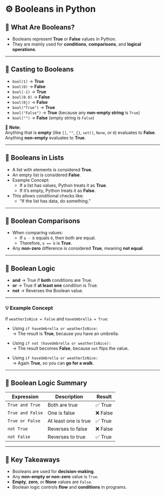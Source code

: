 # ⚙️ Booleans in Python

## 🔹 What Are Booleans?
- Booleans represent **True** or **False** values in Python.  
- They are mainly used for **conditions**, **comparisons**, and **logical operations**.

---

## 🔹 Casting to Booleans
- `bool(1)` → **True**  
- `bool(0)` → **False**  
- `bool(-1)` → **True**  
- `bool(0.0)` → **False**  
- `bool(0j)` → **False**  
- `bool("True")` → **True**  
- `bool("False")` → **True** (because any **non-empty string** is `True`)  
- `bool("")` → **False** (empty string is `False`)

📘 **Note:**  
Anything that is **empty** (like `[]`, `""`, `{}`, `set()`, `None`, or `0`) evaluates to **False**.  
Anything **non-empty** evaluates to **True**.

---

## 🔹 Booleans in Lists
- A list with elements is considered **True**.  
- An empty list is considered **False**.  
- Example Concept:  
  - If a list has values, Python treats it as **True**.  
  - If it’s empty, Python treats it as **False**.  
- This allows conditional checks like:  
  - “If the list has data, do something.”

---

## 🔹 Boolean Comparisons
- When comparing values:  
  - If `a - b` equals `0`, then both are equal.  
  - Therefore, `a == b` is **True**.  
- Any **non-zero** difference is considered **True**, meaning **not equal**.

---

## 🔹 Boolean Logic
- **and** → True if **both** conditions are True.  
- **or** → True if **at least one** condition is True.  
- **not** → Reverses the Boolean value.

---

### 💡 Example Concept
If `weatherIsNice = False` and `haveUmbrella = True`:

- Using `if haveUmbrella or weatherIsNice:`  
  → The result is **True**, because you have an umbrella.  

- Using `if not (haveUmbrella or weatherIsNice):`  
  → The result becomes **False**, because `not` flips the value.

- Using `if haveUmbrella or weatherIsNice:`  
  → Again **True**, so you can **go for a walk**.

---

## 🧩 Boolean Logic Summary

| Expression | Description | Result |
|-------------|--------------|---------|
| `True and True` | Both are true | ✅ True |
| `True and False` | One is false | ❌ False |
| `True or False` | At least one is true | ✅ True |
| `not True` | Reverses to false | ❌ False |
| `not False` | Reverses to true | ✅ True |

---

## 🧠 Key Takeaways
- Booleans are used for **decision-making**.  
- Any **non-empty or non-zero** value is `True`.  
- **Empty**, **zero**, or **None** values are `False`.  
- Boolean logic controls **flow** and **conditions** in programs.
